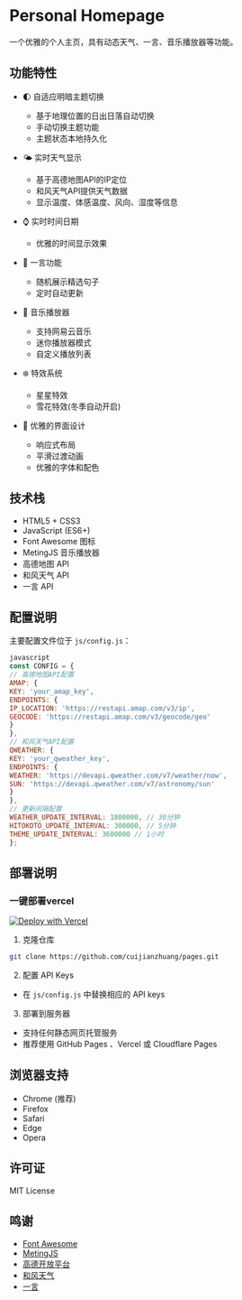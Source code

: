 # Personal Homepage

一个优雅的个人主页，具有动态天气、一言、音乐播放器等功能。

## 功能特性

- 🌓 自适应明暗主题切换
    - 基于地理位置的日出日落自动切换
    - 手动切换主题功能
    - 主题状态本地持久化

- 🌤️ 实时天气显示
    - 基于高德地图API的IP定位
    - 和风天气API提供天气数据
    - 显示温度、体感温度、风向、湿度等信息

- ⌚ 实时时间日期
    - 优雅的时间显示效果
  
- 💭 一言功能
    - 随机展示精选句子
    - 定时自动更新

- 🎵 音乐播放器
    - 支持网易云音乐
    - 迷你播放器模式
    - 自定义播放列表

- ❄️ 特效系统
    - 星星特效
    - 雪花特效(冬季自动开启)

- 🎨 优雅的界面设计
    - 响应式布局
    - 平滑过渡动画
    - 优雅的字体和配色

## 技术栈

- HTML5 + CSS3
- JavaScript (ES6+)
- Font Awesome 图标
- MetingJS 音乐播放器
- 高德地图 API
- 和风天气 API
- 一言 API

## 配置说明

主要配置文件位于 `js/config.js`：
```javascript
javascript
const CONFIG = {
// 高德地图API配置
AMAP: {
KEY: 'your_amap_key',
ENDPOINTS: {
IP_LOCATION: 'https://restapi.amap.com/v3/ip',
GEOCODE: 'https://restapi.amap.com/v3/geocode/geo'
}
},
// 和风天气API配置
QWEATHER: {
KEY: 'your_qweather_key',
ENDPOINTS: {
WEATHER: 'https://devapi.qweather.com/v7/weather/now',
SUN: 'https://devapi.qweather.com/v7/astronomy/sun'
}
},
// 更新间隔配置
WEATHER_UPDATE_INTERVAL: 1800000, // 30分钟
HITOKOTO_UPDATE_INTERVAL: 300000, // 5分钟
THEME_UPDATE_INTERVAL: 3600000 // 1小时
};
```

## 部署说明 

### 一键部署vercel

[![Deploy with Vercel](https://vercel.com/button)](https://vercel.com/new/clone?repository-url=https%3A%2F%2Fgithub.com%2Fcuijianzhuang%2Fpages)

1. 克隆仓库

```bash
git clone https://github.com/cuijianzhuang/pages.git
```
2. 配置 API Keys
- 在 `js/config.js` 中替换相应的 API keys

3. 部署到服务器
- 支持任何静态网页托管服务
- 推荐使用 GitHub Pages 、Vercel 或 Cloudflare Pages

## 浏览器支持

- Chrome (推荐)
- Firefox
- Safari
- Edge
- Opera

## 许可证

MIT License

## 鸣谢

- [Font Awesome](https://fontawesome.com/)
- [MetingJS](https://github.com/metowolf/MetingJS)
- [高德开放平台](https://lbs.amap.com/)
- [和风天气](https://dev.qweather.com/)
- [一言](https://hitokoto.cn/)

